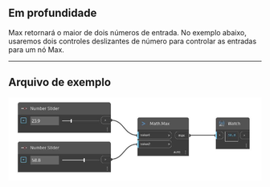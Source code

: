 ## Em profundidade
Max retornará o maior de dois números de entrada. No exemplo abaixo, usaremos dois controles deslizantes de número para controlar as entradas para um nó Max.
___
## Arquivo de exemplo

![Max (value1, value2)](./DSCore.Math.Max(value1,%20value2)_img.jpg)

